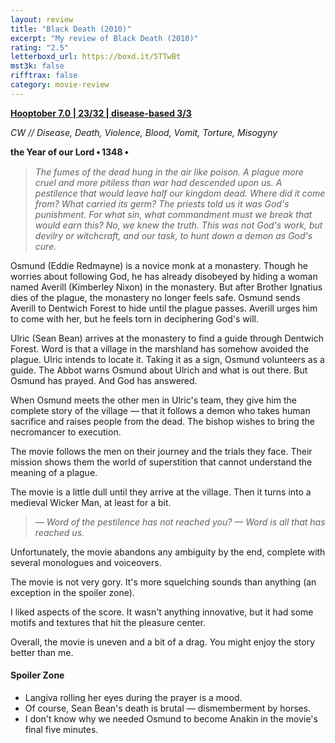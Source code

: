 ```yaml
---
layout: review
title: "Black Death (2010)"
excerpt: "My review of Black Death (2010)"
rating: "2.5"
letterboxd_url: https://boxd.it/5TTwBt
mst3k: false
rifftrax: false
category: movie-review
---
```


<b><a href="https://boxd.it/pOK5i/detail">Hooptober 7.0 | 23/32 | disease-based 3/3</a></b>

<i>CW // Disease, Death, Violence, Blood, Vomit, Torture, Misogyny</i>

<b>the Year of our Lord ⬩ 1348 ⬩</b>

<blockquote><i>The fumes of the dead hung in the air like poison. A plague more cruel and more pitiless than war had descended upon us. A pestilence that would leave half our kingdom dead. Where did it come from? What carried its germ? The priests told us it was God's punishment. For what sin, what commandment must we break that would earn this? No, we knew the truth. This was not God's work, but devilry or witchcraft, and our task, to hunt down a demon as God's cure.</i></blockquote>

Osmund (Eddie Redmayne) is a novice monk at a monastery. Though he worries about following God, he has already disobeyed by hiding a woman named Averill (Kimberley Nixon) in the monastery. But after Brother Ignatius dies of the plague, the monastery no longer feels safe. Osmund sends Averill to Dentwich Forest to hide until the plague passes. Averill urges him to come with her, but he feels torn in deciphering God's will.

Ulric (Sean Bean) arrives at the monastery to find a guide through Dentwich Forest. Word is that a village in the marshland has somehow avoided the plague. Ulric intends to locate it. Taking it as a sign, Osmund volunteers as a guide. The Abbot warns Osmund about Ulrich and what is out there. But Osmund has prayed. And God has answered.

When Osmund meets the other men in Ulric's team, they give him the complete story of the village — that it follows a demon who takes human sacrifice and raises people from the dead. The bishop wishes to bring the necromancer to execution.

The movie follows the men on their journey and the trials they face. Their mission shows them the world of superstition that cannot understand the meaning of a plague.

The movie is a little dull until they arrive at the village. Then it turns into a medieval Wicker Man, at least for a bit.

<blockquote><i>— Word of the pestilence has not reached you?
— Word is all that has reached us.</i></blockquote>

Unfortunately, the movie abandons any ambiguity by the end, complete with several monologues and voiceovers.

The movie is not very gory. It's more squelching sounds than anything (an exception in the spoiler zone).

I liked aspects of the score. It wasn't anything innovative, but it had some motifs and textures that hit the pleasure center.

Overall, the movie is uneven and a bit of a drag. You might enjoy the story better than me.

#### Spoiler Zone

- Langiva rolling her eyes during the prayer is a mood.
- Of course, Sean Bean's death is brutal — dismemberment by horses.
- I don't know why we needed Osmund to become Anakin in the movie's final five minutes.
